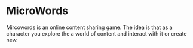 # MicroWords

Mircowords is an online content sharing game.
The idea is that as a character you explore the a world of content and 
interact with it or create new.
